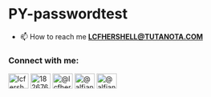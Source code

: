 # PY-passwordtest
- 📫 How to reach me **LCFHERSHELL@TUTANOTA.COM**
<h3 align="left">Connect with me:</h3>
<p align="left">
<a href="https://twitter.com/lcfershell" target="blank"><img align="center" src="https://raw.githubusercontent.com/rahuldkjain/github-profile-readme-generator/master/src/images/icons/Social/twitter.svg" alt="lcfershell" height="30" width="40" /></a>
<a href="https://stackoverflow.com/users/18267661" target="blank"><img align="center" src="https://raw.githubusercontent.com/rahuldkjain/github-profile-readme-generator/master/src/images/icons/Social/stack-overflow.svg" alt="18267661" height="30" width="40" /></a>
<a href="https://instagram.com/@lcfhershell" target="blank"><img align="center" src="https://raw.githubusercontent.com/rahuldkjain/github-profile-readme-generator/master/src/images/icons/Social/instagram.svg" alt="@lcfhershell" height="30" width="40" /></a>
<a href="https://medium.com/@alfiandecker2" target="blank"><img align="center" src="https://raw.githubusercontent.com/rahuldkjain/github-profile-readme-generator/master/src/images/icons/Social/medium.svg" alt="@alfiandecker2" height="30" width="40" /></a>
<a href="https://www.hackerrank.com/@alfiandecker2" target="blank"><img align="center" src="https://raw.githubusercontent.com/rahuldkjain/github-profile-readme-generator/master/src/images/icons/Social/hackerrank.svg" alt="@alfiandecker2" height="30" width="40" /></a>
</p>
